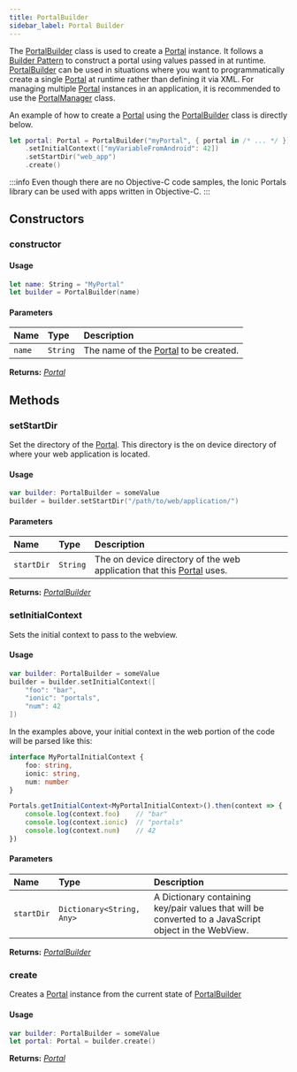 ```yaml
---
title: PortalBuilder
sidebar_label: Portal Builder
---
```


The [PortalBuilder](./portal-builder) class is used to create a [Portal](./portal) instance. It follows a [Builder Pattern](https://en.wikipedia.org/wiki/Builder_pattern) to construct a portal using values passed in at runtime. [PortalBuilder](./portal-builder) can be used in situations where you want to programmatically create a single [Portal](./portal)  at runtime rather than defining it via XML. For managing multiple [Portal](./portal) instances in an application, it is recommended to use the [PortalManager](./) class.

An example of how to create a [Portal](./portal) using the [PortalBuilder](./portal-builder) class is directly below.

```swift
let portal: Portal = PortalBuilder("myPortal", { portal in /* ... */ })
    .setInitialContext(["myVariableFromAndroid": 42])
    .setStartDir("web_app")
    .create()
```

:::info
Even though there are no Objective-C code samples, the Ionic Portals library can be used with apps written in Objective-C.
:::

## Constructors

### constructor

#### Usage 

```swift
let name: String = "MyPortal"
let builder = PortalBuilder(name)
``` 

#### Parameters

Name | Type | Description
:------ | :------ | :------ 
`name` | `String` | The name of the [Portal](./portal) to be created.

**Returns:** <span class="return-code">[*Portal*](./portal)</span>

## Methods

### setStartDir

Set the directory of the [Portal](./portal). This directory is the on device directory of where your web application is located.

#### Usage 

```swift
var builder: PortalBuilder = someValue
builder = builder.setStartDir("/path/to/web/application/")
``` 


#### Parameters

Name | Type | Description
:------ | :------ | :------
`startDir` | `String` | The on device directory of the web application that this [Portal](./portal) uses.

**Returns:** <span class="return-code">[*PortalBuilder*](./portal-builder)</span>

### setInitialContext

Sets the initial context to pass to the webview.

#### Usage 

```swift
var builder: PortalBuilder = someValue
builder = builder.setInitialContext([
    "foo": "bar",
    "ionic": "portals",
    "num": 42
])
``` 

In the examples above, your initial context in the web portion of the code will be parsed like this:

```typescript
interface MyPortalInitialContext {
    foo: string,
    ionic: string,
    num: number
}

Portals.getInitialContext<MyPortalInitialContext>().then(context => {
    console.log(context.foo)    // "bar"
    console.log(context.ionic)  // "portals"
    console.log(context.num)    // 42
})
```

#### Parameters

Name | Type | Description
:------ | :------ | :------
`startDir` | `Dictionary<String, Any>` | A Dictionary containing key/pair values that will be converted to a JavaScript object in the WebView.

**Returns:** <span class="return-code">[*PortalBuilder*](./portal-builder)</span>

### create

Creates a [Portal](./portal) instance from the current state of [PortalBuilder](./portal-builder) 

#### Usage 

```swift
var builder: PortalBuilder = someValue
let portal: Portal = builder.create()
``` 

**Returns:** <span class="return-code">[*Portal*](./portal)</span>

